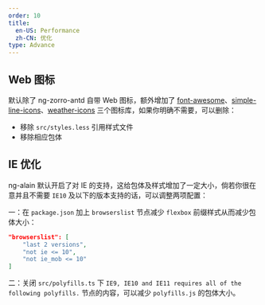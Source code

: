 ```yaml
---
order: 10
title:
  en-US: Performance
  zh-CN: 优化
type: Advance
---
```


## Web 图标

默认除了 ng-zorro-antd 自带 Web 图标，额外增加了 [font-awesome](http://fontawesome.io/)、[simple-line-icons](http://simplelineicons.com/)、[weather-icons](http://erikflowers.github.io/weather-icons/) 三个图标库，如果你明确不需要，可以删除：

+ 移除 `src/styles.less` 引用样式文件
+ 移除相应包体

## IE 优化

ng-alain 默认开启了对 IE 的支持，这给包体及样式增加了一定大小，倘若你很在意并且不需要 `IE10` 及以下的版本支持的话，可以调整两项配置：

一：在 `package.json` 加上 `browserslist` 节点减少 `flexbox` 前缀样式从而减少包体大小：

```json
"browserslist": [
    "last 2 versions",
    "not ie <= 10",
    "not ie_mob <= 10"
]
```

二：关闭 `src/polyfills.ts` 下 ` IE9, IE10 and IE11 requires all of the following polyfills. ` 节点的内容，可以减少 `polyfills.js` 的包体大小。
